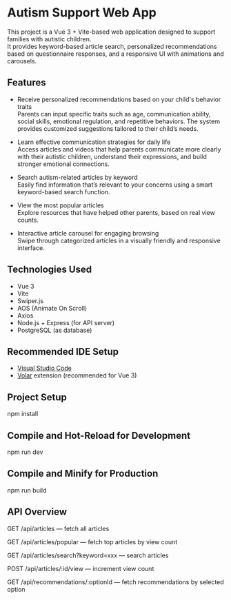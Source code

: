 # Autism Support Web App

This project is a Vue 3 + Vite-based web application designed to support families with autistic children.  
It provides keyword-based article search, personalized recommendations based on questionnaire responses, and a responsive UI with animations and carousels.

## Features

- Receive personalized recommendations based on your child's behavior traits  
  Parents can input specific traits such as age, communication ability, social skills, emotional regulation, and repetitive behaviors. The system provides customized suggestions tailored to their child’s needs.

- Learn effective communication strategies for daily life  
  Access articles and videos that help parents communicate more clearly with their autistic children, understand their expressions, and build stronger emotional connections.

- Search autism-related articles by keyword  
  Easily find information that’s relevant to your concerns using a smart keyword-based search function.

- View the most popular articles  
  Explore resources that have helped other parents, based on real view counts.

- Interactive article carousel for engaging browsing  
  Swipe through categorized articles in a visually friendly and responsive interface.


## Technologies Used

- Vue 3
- Vite
- Swiper.js
- AOS (Animate On Scroll)
- Axios
- Node.js + Express (for API server)
- PostgreSQL (as database)

## Recommended IDE Setup

- [Visual Studio Code](https://code.visualstudio.com/)
- [Volar](https://marketplace.visualstudio.com/items?itemName=Vue.volar) extension (recommended for Vue 3)

## Project Setup
npm install

## Compile and Hot-Reload for Development

npm run dev

## Compile and Minify for Production
npm run build

## API Overview

GET /api/articles — fetch all articles

GET /api/articles/popular — fetch top articles by view count

GET /api/articles/search?keyword=xxx — search articles

POST /api/articles/:id/view — increment view count

GET /api/recommendations/:optionId — fetch recommendations by selected option
